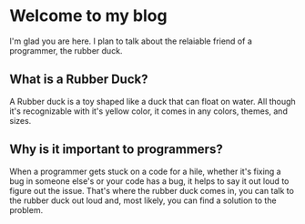 # Welcome to my blog

I'm glad you are here. I plan to talk about the relaiable friend of a programmer, the rubber duck.

## What is a Rubber Duck?

A Rubber duck is a toy shaped like a duck that can float on water.  All though it's recognizable with it's yellow color, it comes in any colors, themes, and sizes.

## Why is it important to programmers?

When a programmer gets stuck on a code for a hile, whether it's fixing a bug in someone else's or your code has a bug, it helps to say it out loud to figure out the issue.  That's where the rubber duck comes in, you can talk to the rubber duck out loud and, most likely, you can find a solution to the problem.
